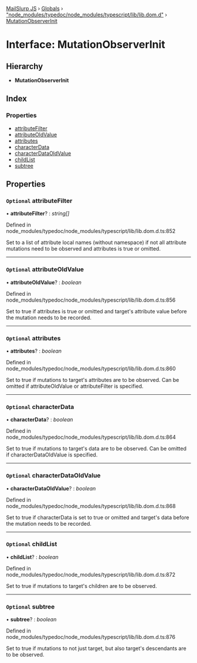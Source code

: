 [MailSlurp JS](../README.md) › [Globals](../globals.md) › ["node_modules/typedoc/node_modules/typescript/lib/lib.dom.d"](../modules/_node_modules_typedoc_node_modules_typescript_lib_lib_dom_d_.md) › [MutationObserverInit](_node_modules_typedoc_node_modules_typescript_lib_lib_dom_d_.mutationobserverinit.md)

# Interface: MutationObserverInit

## Hierarchy

* **MutationObserverInit**

## Index

### Properties

* [attributeFilter](_node_modules_typedoc_node_modules_typescript_lib_lib_dom_d_.mutationobserverinit.md#optional-attributefilter)
* [attributeOldValue](_node_modules_typedoc_node_modules_typescript_lib_lib_dom_d_.mutationobserverinit.md#optional-attributeoldvalue)
* [attributes](_node_modules_typedoc_node_modules_typescript_lib_lib_dom_d_.mutationobserverinit.md#optional-attributes)
* [characterData](_node_modules_typedoc_node_modules_typescript_lib_lib_dom_d_.mutationobserverinit.md#optional-characterdata)
* [characterDataOldValue](_node_modules_typedoc_node_modules_typescript_lib_lib_dom_d_.mutationobserverinit.md#optional-characterdataoldvalue)
* [childList](_node_modules_typedoc_node_modules_typescript_lib_lib_dom_d_.mutationobserverinit.md#optional-childlist)
* [subtree](_node_modules_typedoc_node_modules_typescript_lib_lib_dom_d_.mutationobserverinit.md#optional-subtree)

## Properties

### `Optional` attributeFilter

• **attributeFilter**? : *string[]*

Defined in node_modules/typedoc/node_modules/typescript/lib/lib.dom.d.ts:852

Set to a list of attribute local names (without namespace) if not all attribute mutations need to be observed and attributes is true or omitted.

___

### `Optional` attributeOldValue

• **attributeOldValue**? : *boolean*

Defined in node_modules/typedoc/node_modules/typescript/lib/lib.dom.d.ts:856

Set to true if attributes is true or omitted and target's attribute value before the mutation needs to be recorded.

___

### `Optional` attributes

• **attributes**? : *boolean*

Defined in node_modules/typedoc/node_modules/typescript/lib/lib.dom.d.ts:860

Set to true if mutations to target's attributes are to be observed. Can be omitted if attributeOldValue or attributeFilter is specified.

___

### `Optional` characterData

• **characterData**? : *boolean*

Defined in node_modules/typedoc/node_modules/typescript/lib/lib.dom.d.ts:864

Set to true if mutations to target's data are to be observed. Can be omitted if characterDataOldValue is specified.

___

### `Optional` characterDataOldValue

• **characterDataOldValue**? : *boolean*

Defined in node_modules/typedoc/node_modules/typescript/lib/lib.dom.d.ts:868

Set to true if characterData is set to true or omitted and target's data before the mutation needs to be recorded.

___

### `Optional` childList

• **childList**? : *boolean*

Defined in node_modules/typedoc/node_modules/typescript/lib/lib.dom.d.ts:872

Set to true if mutations to target's children are to be observed.

___

### `Optional` subtree

• **subtree**? : *boolean*

Defined in node_modules/typedoc/node_modules/typescript/lib/lib.dom.d.ts:876

Set to true if mutations to not just target, but also target's descendants are to be observed.
